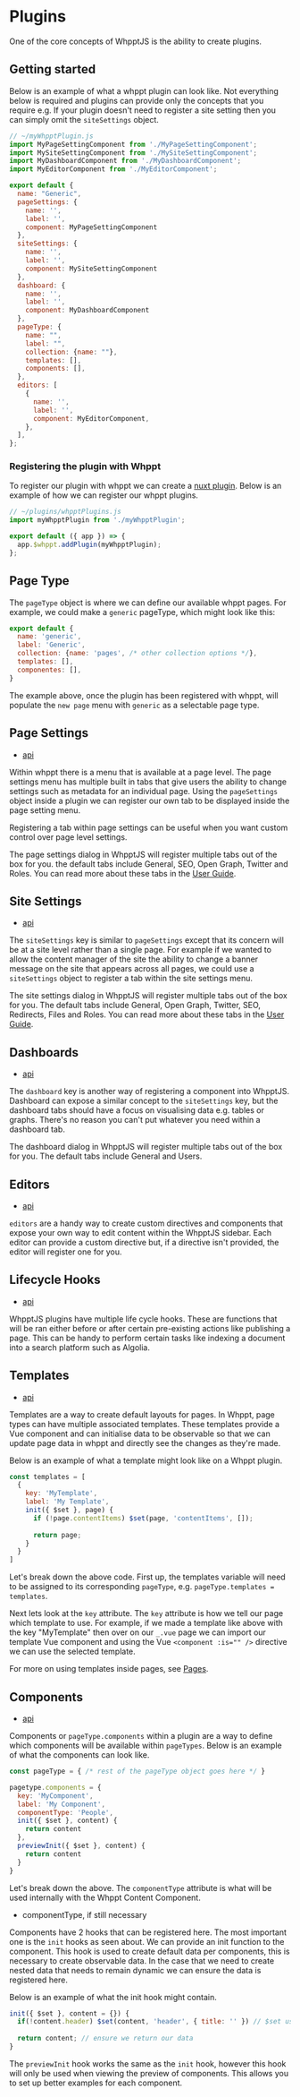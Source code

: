 # Plugins

One of the core concepts of WhpptJS is the ability to create plugins.

## Getting started

Below is an example of what a whppt plugin can look like. Not everything below is required and plugins can provide only
the concepts that you require e.g. If your plugin doesn't need to register a site setting then you can simply omit the
`siteSettings` object.

```js
// ~/myWhpptPlugin.js
import MyPageSettingComponent from './MyPageSettingComponent';
import MySiteSettingComponent from './MySiteSettingComponent';
import MyDashboardComponent from './MyDashboardComponent';
import MyEditorComponent from './MyEditorComponent';

export default {
  name: "Generic",
  pageSettings: {
    name: '',
    label: '',
    component: MyPageSettingComponent
  },
  siteSettings: {
    name: '',
    label: '',
    component: MySiteSettingComponent
  },
  dashboard: {
    name: '',
    label: '',
    component: MyDashboardComponent
  },
  pageType: {
    name: "",
    label: "",
    collection: {name: ""},
    templates: [],
    components: [],
  },
  editors: [
    {
      name: '',
      label: '',
      component: MyEditorComponent,
    },
  ],
};
```

### Registering the plugin with Whppt

To register our plugin with whppt we can create a [nuxt plugin](https://nuxtjs.org/docs/2.x/directory-structure/plugins/). 
Below is an example of how we can register our whppt plugins.

```js
// ~/plugins/whpptPlugins.js
import myWhpptPlugin from './myWhpptPlugin';

export default ({ app }) => {
  app.$whppt.addPlugin(myWhpptPlugin);
};
```

## Page Type

The `pageType` object is where we can define our available whppt pages. For example, we could make a `generic` pageType,
which might look like this:

```js 
export default {
  name: 'generic',
  label: 'Generic',
  collection: {name: 'pages', /* other collection options */},
  templates: [],
  componentes: [],
}
```

The example above, once the plugin has been registered with whppt, will populate the `new page` menu with `generic` as a selectable page type.

[comment]: <> (TODO: needs more information on pageType, e.g. templates and components)

## Page Settings

- [api](/api/plugins/pageSettings)

Within whppt there is a menu that is available at a page level. The page settings menu has multiple built in tabs that
give users the ability to change settings such as metadata for an individual page. Using the `pageSettings` object
inside a plugin we can register our own tab to be displayed inside the page setting menu.

Registering a tab within page settings can be useful when you want custom control over page level settings.

The page settings dialog in WhpptJS will register multiple tabs out of the box for you. the default tabs include
General, SEO, Open Graph, Twitter and Roles. You can read more about these tabs in the [User Guide]().

## Site Settings

- [api](/api/plugins/siteSettings)

The `siteSettings` key is similar to `pageSettings` except that its concern will be at a site level rather than a single 
page. For example if we wanted to allow the content manager of the site the ability to change a banner message on the site 
that appears across all pages, we could use a `siteSettings` object to register a tab within the site settings menu.

The site settings dialog in WhpptJS will register multiple tabs out of the box for you. The default tabs include General,
 Open Graph, Twitter, SEO, Redirects, Files and Roles. You can read more about these tabs in the [User Guide]().

## Dashboards

- [api](/api/plugins/dashboard)

The `dashboard` key is another way of registering a component into WhpptJS. Dashboard can expose a similar concept to the
`siteSettings` key, but the dashboard tabs should have a focus on visualising data e.g. tables or graphs. There's no 
reason you can't put whatever you need within a dashboard tab. 

The dashboard dialog in WhpptJS will register multiple tabs out of the box for you. The default tabs include General and 
Users. 

## Editors

- [api](/api/plugins/editors)

`editors` are a handy way to create custom directives and components that expose your own way to edit content within the
WhpptJS sidebar. Each editor can provide a custom directive but, if a directive isn't provided, the editor will register
one for you. 

## Lifecycle Hooks

- [api](/api/plugins/lifecycleHooks)

WhpptJS plugins have multiple life cycle hooks. These are functions that will be ran either before or after certain pre-existing
actions like publishing a page. This can be handy to perform certain tasks like indexing a document into a search platform such
as Algolia.

## Templates

- [api](/api/plugins/templates)

Templates are a way to create default layouts for pages. In Whppt, page types can have multiple associated templates. 
These templates provide a Vue component and can initialise data to be observable so that we can update page data in 
whppt and directly see the changes as they're made.

Below is an example of what a template might look like on a Whppt plugin.

```js
const templates = [
  {
    key: 'MyTemplate',
    label: 'My Template',
    init({ $set }, page) {
      if (!page.contentItems) $set(page, 'contentItems', []);
      
      return page;
    }
  }
]
```

Let's break down the above code. First up, the templates variable will need to be assigned to its corresponding `pageType`, 
e.g. `pageType.templates = templates`.

Next lets look at the `key` attribute. The `key` attribute is how we tell our page which template to use. For example, if we 
made a template like above with the key "MyTemplate" then over on our `_.vue` page we can import our template Vue
component and using the Vue `<component :is="" />` directive we can use the selected template.

For more on using templates inside pages, see [Pages](/guide/gettingStarted/pages).

## Components

- [api](/api/plugins/components)

Components or `pageType.components` within a plugin are a way to define which components will be available within `pageTypes`.
Below is an example of what the components can look like.

```js
const pageType = { /* rest of the pageType object goes here */ }

pagetype.components = {
  key: 'MyComponent',
  label: 'My Component',
  componentType: 'People',
  init({ $set }, content) {
    return content
  },
  previewInit({ $set }, content) {
    return content
  }
}
```

Let's break down the above. The `componentType` attribute is what will be used internally with the 
<router-link to="/guide/gettingStarted/components.html#content">Whppt Content Component</router-link>. 

[comment]: <> (TODO: Solve components imports and document how here)

- componentType, if still necessary
  
Components have 2 hooks that can be registered here. The most important one is the `init` hooks as seen about. We can
provide an init function to the component. This hook is used to create default data per components, this is necessary to
create observable data. In the case that we need to create nested data that needs to remain dynamic we can ensure the 
data is registered here. 

Below is an example of what the init hook might contain.

```js
init({ $set }, content = {}) {
  if(!content.header) $set(content, 'header', { title: '' }) // $set uses the Vue.set() method under the hood.
  
  return content; // ensure we return our data
}
```

The `previewInit` hook works the same as the `init` hook, however this hook will only be used when viewing the preview
of components. This allows you to set up better examples for each component.
